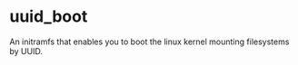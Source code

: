 uuid_boot
=========

An initramfs that enables you to boot the linux kernel mounting filesystems by UUID.